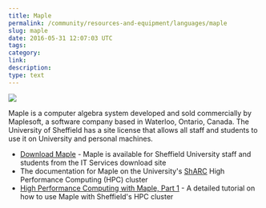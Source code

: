 ```yaml
---
title: Maple
permalink: /community/resources-and-equipment/languages/maple
slug: maple
date: 2016-05-31 12:07:03 UTC
tags:
category:
link:
description:
type: text
---
```


![](/assets/images/Maplesoft_logo.svg)

Maple is a computer algebra system developed and sold commercially by Maplesoft, a software company based in Waterloo, Ontario, Canada.
The University of Sheffield has a site license that allows all staff and students to use it on University and personal machines.

* [Download Maple](https://www.sheffield.ac.uk/software/) - Maple is available for Sheffield University staff and students from the IT Services download site
* The documentation for Maple on the University's [ShARC](https://docs.hpc.shef.ac.uk/en/latest/sharc/software/apps/maple.html) High Performance Computing (HPC) cluster
* [High Performance Computing with Maple, Part 1](/blog/hpc-maple-1/) - A detailed tutorial on how to use Maple with Sheffield's HPC cluster


